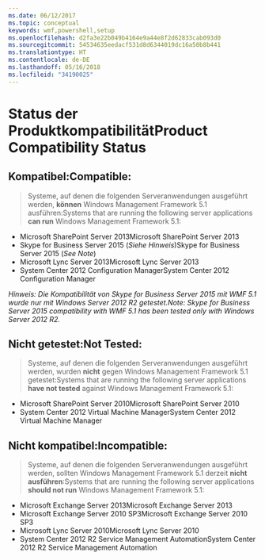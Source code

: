 ```yaml
---
ms.date: 06/12/2017
ms.topic: conceptual
keywords: wmf,powershell,setup
ms.openlocfilehash: d2fa3e22b049b4164e9a44e8f2d62833cab093d0
ms.sourcegitcommit: 54534635eedacf531d8d6344019dc16a50b8b441
ms.translationtype: HT
ms.contentlocale: de-DE
ms.lasthandoff: 05/16/2018
ms.locfileid: "34190025"
---
```

# <a name="product-compatibility-status"></a><span data-ttu-id="e416c-102">Status der Produktkompatibilität</span><span class="sxs-lookup"><span data-stu-id="e416c-102">Product Compatibility Status</span></span>

## <a name="compatible"></a><span data-ttu-id="e416c-103">Kompatibel:</span><span class="sxs-lookup"><span data-stu-id="e416c-103">Compatible:</span></span>
> <span data-ttu-id="e416c-104">Systeme, auf denen die folgenden Serveranwendungen ausgeführt werden, **können** Windows Management Framework 5.1 ausführen:</span><span class="sxs-lookup"><span data-stu-id="e416c-104">Systems that are running the following server applications **can run** Windows Management Framework 5.1:</span></span>

- <span data-ttu-id="e416c-105">Microsoft SharePoint Server 2013</span><span class="sxs-lookup"><span data-stu-id="e416c-105">Microsoft SharePoint Server 2013</span></span>
- <span data-ttu-id="e416c-106">Skype for Business Server 2015 (_Siehe Hinweis_)</span><span class="sxs-lookup"><span data-stu-id="e416c-106">Skype for Business Server 2015 (_See Note_)</span></span>
- <span data-ttu-id="e416c-107">Microsoft Lync Server 2013</span><span class="sxs-lookup"><span data-stu-id="e416c-107">Microsoft Lync Server 2013</span></span>
- <span data-ttu-id="e416c-108">System Center 2012 Configuration Manager</span><span class="sxs-lookup"><span data-stu-id="e416c-108">System Center 2012 Configuration Manager</span></span>

<span data-ttu-id="e416c-109">_Hinweis: Die Kompatibilität von Skype for Business Server 2015 mit WMF 5.1 wurde nur mit Windows Server 2012 R2 getestet._</span><span class="sxs-lookup"><span data-stu-id="e416c-109">_Note: Skype for Business Server 2015 compatibility with WMF 5.1 has been tested only with Windows Server 2012 R2._</span></span>

## <a name="not-tested"></a><span data-ttu-id="e416c-110">Nicht getestet:</span><span class="sxs-lookup"><span data-stu-id="e416c-110">Not Tested:</span></span>
> <span data-ttu-id="e416c-111">Systeme, auf denen die folgenden Serveranwendungen ausgeführt werden, wurden **nicht** gegen Windows Management Framework 5.1 getestet:</span><span class="sxs-lookup"><span data-stu-id="e416c-111">Systems that are running the following server applications **have not tested** against Windows Management Framework 5.1:</span></span>

- <span data-ttu-id="e416c-112">Microsoft SharePoint Server 2010</span><span class="sxs-lookup"><span data-stu-id="e416c-112">Microsoft SharePoint Server 2010</span></span>
- <span data-ttu-id="e416c-113">System Center 2012 Virtual Machine Manager</span><span class="sxs-lookup"><span data-stu-id="e416c-113">System Center 2012 Virtual Machine Manager</span></span>

## <a name="incompatible"></a><span data-ttu-id="e416c-114">Nicht kompatibel:</span><span class="sxs-lookup"><span data-stu-id="e416c-114">Incompatible:</span></span>
> <span data-ttu-id="e416c-115">Systeme, auf denen die folgenden Serveranwendungen ausgeführt werden, sollten Windows Management Framework 5.1 derzeit **nicht ausführen**:</span><span class="sxs-lookup"><span data-stu-id="e416c-115">Systems that are running the following server applications **should not run** Windows Management Framework 5.1:</span></span>

- <span data-ttu-id="e416c-116">Microsoft Exchange Server 2013</span><span class="sxs-lookup"><span data-stu-id="e416c-116">Microsoft Exchange Server 2013</span></span>
- <span data-ttu-id="e416c-117">Microsoft Exchange Server 2010 SP3</span><span class="sxs-lookup"><span data-stu-id="e416c-117">Microsoft Exchange Server 2010 SP3</span></span>
- <span data-ttu-id="e416c-118">Microsoft Lync Server 2010</span><span class="sxs-lookup"><span data-stu-id="e416c-118">Microsoft Lync Server 2010</span></span>
- <span data-ttu-id="e416c-119">System Center 2012 R2 Service Management Automation</span><span class="sxs-lookup"><span data-stu-id="e416c-119">System Center 2012 R2 Service Management Automation</span></span>
